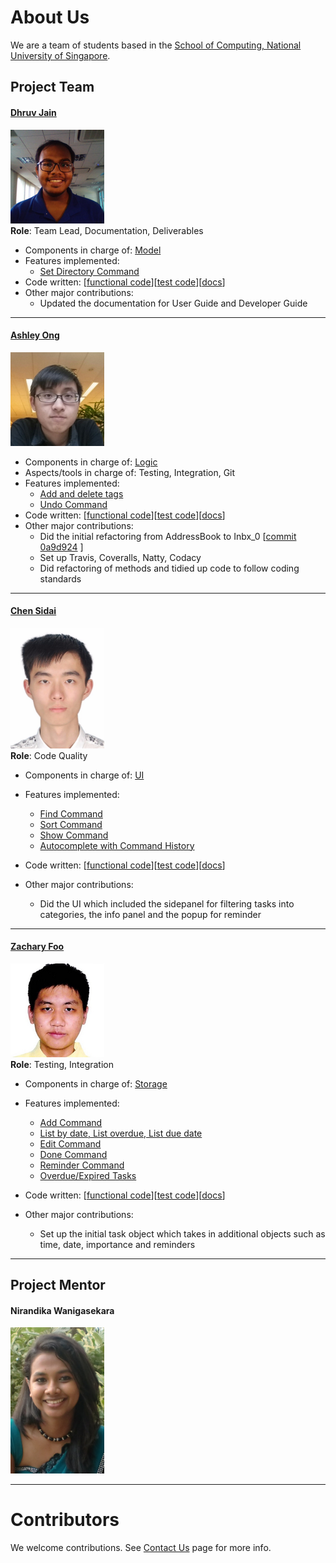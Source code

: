 # About Us

We are a team of students based in the [School of Computing, National University of Singapore](http://www.comp.nus.edu.sg).

## Project Team

#### [Dhruv Jain](http://github.com/microcerebus) <br>
<img src="images/DhruvJain.png" width="150"><br>
**Role**: Team Lead, Documentation, Deliverables<br>

* Components in charge of: [Model](https://github.com/CS2103AUG2016-T09-C1/main/blob/master/docs/DeveloperGuide.md#model-component)
* Features implemented:
   * [Set Directory Command](https://github.com/CS2103AUG2016-T09-C1/main/blob/master/docs/UserGuide.md#setdir)
* Code written: [[functional code](A0135797M.md)][[test code](A0135797M.md)][[docs](A0135797M.md)]
* Other major contributions:
  * Updated the documentation for User Guide and Developer Guide

-----

#### [Ashley Ong](http://github.com/ashleyyy94)
<img src="images/AshleyOng.png" width="150"><br>

* Components in charge of: [Logic](https://github.com/CS2103AUG2016-T09-C1/main/blob/master/docs/DeveloperGuide.md#Logic)
* Aspects/tools in charge of: Testing, Integration, Git
* Features implemented:
   * [Add and delete tags](https://github.com/CS2103AUG2016-T09-C1/main/blob/master/docs/UserGuide.md#tag)
   * [Undo Command](https://github.com/CS2103AUG2016-T09-C1/main/blob/master/docs/UserGuide.md#undo)
* Code written: [[functional code](A0139481Y.md)][[test code](A0139481Y.md)][[docs](A0139481Y.md)]
* Other major contributions:
  * Did the initial refactoring from AddressBook to Inbx_0 [[commit 0a9d924](https://github.com/CS2103AUG2016-T09-C1/main/commit/0a9d924c8ce0162c35c05172d8efa222b2039f06) ]
  * Set up Travis, Coveralls, Natty, Codacy
  * Did refactoring of methods and tidied up code to follow coding standards

-----

#### [Chen Sidai](http://github.com/sidai) 
<img src="images/ChenSidai.jpeg" width="150"><br>
**Role**: Code Quality <br>

* Components in charge of: [UI](https://github.com/CS2103AUG2016-T09-C1/main/blob/master/docs/DeveloperGuide.md#ui-component)
* Features implemented:
   * [Find Command](https://github.com/CS2103AUG2016-T09-C1/main/blob/master/docs/UserGuide.md#find)
   * [Sort Command](https://github.com/CS2103AUG2016-T09-C1/main/blob/master/docs/UserGuide.md#sort)
   * [Show Command](https://github.com/CS2103AUG2016-T09-C1/main/blob/master/docs/UserGuide.md#show)
   * [Autocomplete with Command History](https://github.com/CS2103AUG2016-T09-C1/main/blob/master/docs/UserGuide.md#autocomplete)
   
* Code written: [[functional code](A0148044J.md)][[test code](A0148044J.md)][[docs](A0148044J.md)]
* Other major contributions:
  * Did the UI which included the sidepanel for filtering tasks into categories, the info panel and the popup for reminder

-----

#### [Zachary Foo](http://github.com/StylishGoldPen)
<img src="images/ZacharyFoo.png" width="150"><br>
**Role**: Testing, Integration <br>  

* Components in charge of: [Storage](https://github.com/CS2103AUG2016-T09-C1/main/blob/master/docs/DeveloperGuide.md#storage-component)
* Features implemented:
   * [Add Command](https://github.com/CS2103AUG2016-T09-C1/main/blob/master/docs/UserGuide.md#add)
   * [List by date, List overdue, List due date](https://github.com/CS2103AUG2016-T09-C1/main/blob/master/docs/UserGuide.md#list)
   * [Edit Command](https://github.com/CS2103AUG2016-T09-C1/main/blob/master/docs/UserGuide.md#edit)
   * [Done Command](https://github.com/CS2103AUG2016-T09-C1/main/blob/master/docs/UserGuide.md#done)   
   * [Reminder Command](https://github.com/CS2103AUG2016-T09-C1/main/blob/master/docs/UserGuide.md#rem)
   * [Overdue/Expired Tasks](https://github.com/CS2103AUG2016-T09-C1/main/blob/master/docs/UserGuide.md#overdue)
   
* Code written: [[functional code](A0139579J.md)][[test code](A0139579J.md)][[docs](A0139579J.md)]
* Other major contributions:
	* Set up the initial task object which takes in additional objects such as time, date, importance and reminders
	
-----
## Project Mentor
#### Nirandika Wanigasekara
<img src="images/NirandikaWanigasekara.png" width="150"><br>

-----
# Contributors

We welcome contributions. See [Contact Us](ContactUs.md) page for more info.